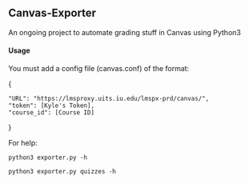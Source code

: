 ## Canvas-Exporter

An ongoing project to automate grading stuff in Canvas using Python3

#### Usage

You must add a config file (canvas.conf) of the format:

{

    "URL": "https://lmsproxy.uits.iu.edu/lmspx-prd/canvas/",
    "token": [Kyle's Token],
    "course_id": [Course ID]
}

For help: 

`python3 exporter.py -h`

`python3 exporter.py quizzes -h`